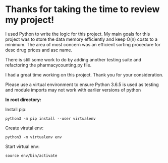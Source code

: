 # Thanks for taking the time to review my project!

I used Python to write the logic for this project. 
My main goals for this project was to store the data memory efficiently and keep O(n) costs to a minimum.
The area of most concern was an efficient sorting procedure for desc drug prices and asc name.

There is still some work to do by adding another testing suite and refactoring the pharmacycounting.py file.

I had a great time working on this project.  Thank you for your consideration.

Please use a virtual environment to ensure Python 3.6.5 is used as testing
and module imports may not work with earlier versions of python

**In root directory:**

Install pip:

`python3 -m pip install --user virtualenv`

Create virutal env:

`python3 -m virtualenv env`

Start virtual env:

`source env/bin/activate`


